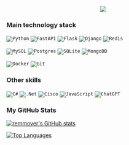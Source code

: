 <p align="center">
  <a href="https://github.com/DenverCoder1/readme-typing-svg">
    <img src="https://readme-typing-svg.demolab.com/?lines=Python%20Developer;I'm%20always%20learning%20something%20new;Future%20Data%20Scientist&font=Fira%20Code&center=left&width=1100&height=45&color=4f69c6&vCenter=false&pause=1000&size=30" /></a>
</p>

### Main technology stack

<code>![Python](https://img.shields.io/badge/python-3670A0?style=for-the-badge&logo=python&logoColor=ffdd54)</code>
<code>![FastAPI](https://img.shields.io/badge/FastAPI-005571?style=for-the-badge&logo=fastapi)</code>
<code>![Flask](https://img.shields.io/badge/flask-%23000.svg?style=for-the-badge&logo=flask&logoColor=white)</code>
<code>![Django](https://img.shields.io/badge/django-%23092E20.svg?style=for-the-badge&logo=django&logoColor=white)</code>
<code>![Redis](https://img.shields.io/badge/redis-%23DD0031.svg?style=for-the-badge&logo=redis&logoColor=white)</code>

<code>![MySQL](https://img.shields.io/badge/mysql-%2300f.svg?style=for-the-badge&logo=mysql&logoColor=white)</code>
<code>![Postgres](https://img.shields.io/badge/postgres-%23316192.svg?style=for-the-badge&logo=postgresql&logoColor=white)</code>
<code>![SQLite](https://img.shields.io/badge/sqlite-%2307405e.svg?style=for-the-badge&logo=sqlite&logoColor=white)</code>
<code>![MongoDB](https://img.shields.io/badge/MongoDB-%234ea94b.svg?style=for-the-badge&logo=mongodb&logoColor=white)</code>


<code>![Docker](https://img.shields.io/badge/docker-%230db7ed.svg?style=for-the-badge&logo=docker&logoColor=white)</code>
<code>![Git](https://img.shields.io/badge/git-%23F05033.svg?style=for-the-badge&logo=git&logoColor=white)</code>

### Other skills
<code>![C#](https://img.shields.io/badge/c%23-%23239120.svg?style=for-the-badge&logo=c-sharp&logoColor=white)</code>
<code>![.Net](https://img.shields.io/badge/.NET-5C2D91?style=for-the-badge&logo=.net&logoColor=white)</code>
<code>![Cisco](https://img.shields.io/badge/cisco-%23049fd9.svg?style=for-the-badge&logo=cisco&logoColor=black)</code>
<code>![JavaScript](https://img.shields.io/badge/javascript-%23323330.svg?style=for-the-badge&logo=javascript&logoColor=%23F7DF1E)</code>
<code>![ChatGPT](https://img.shields.io/badge/chatGPT-74aa9c?style=for-the-badge&logo=openai&logoColor=white)</code>

### My GitHub Stats

<a href="http://www.github.com/remmover"><img src="https://github-readme-stats.vercel.app/api?username=remmover&show_icons=true&hide=stars,&count_private=true&title_color=FFEF00&text_color=D3D3D3&icon_color=10b981&bg_color=2b3f86&hide_border=true&show_icons=true" alt="remmover's GitHub stats" /></a>

<a href="https://github.com/remmover" align="left"><img src="https://github-readme-stats.vercel.app/api/top-langs/?username=remmover&langs_count=10&title_color=FFEF00&text_color=D3D3D3&icon_color=10b981&bg_color=2b3f86&hide_border=true&locale=en&custom_title=Top%20%Languages" alt="Top Languages" /></a>

